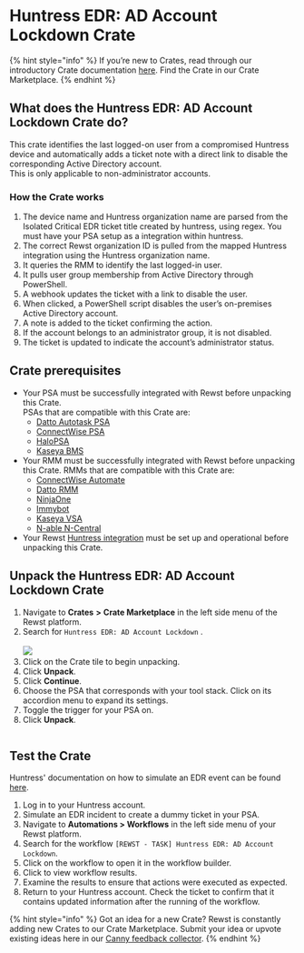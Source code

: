 # Huntress EDR: AD Account Lockdown Crate

{% hint style="info" %}
If you’re new to Crates, read through our introductory Crate documentation [here](https://docs.rewst.help/prebuilt-automations/crates). Find the Crate in our Crate Marketplace.
{% endhint %}

## What does the Huntress EDR: AD Account Lockdown Crate do?

This crate identifies the last logged-on user from a compromised Huntress device and automatically adds a ticket note with a direct link to disable the corresponding Active Directory account.\
This is only applicable to non-administrator accounts.

### How the Crate works

1. The device name and Huntress organization name are parsed from the Isolated Critical EDR ticket title created by huntress, using regex. You must have your PSA setup as a integration within huntress.
2. The correct Rewst organization ID is pulled from the mapped Huntress integration using the Huntress organization name.
3. It queries the RMM to identify the last logged-in user.
4. It pulls user group membership from Active Directory through PowerShell.
5. A webhook updates the ticket with a link to disable the user.
6. When clicked, a PowerShell script disables the user’s on-premises Active Directory account.
7. A note is added to the ticket confirming the action.
8. If the account belongs to an administrator group, it is not disabled.
9. The ticket is updated to indicate the account’s administrator status.

## Crate prerequisites

* Your PSA must be successfully integrated with Rewst before unpacking this Crate. \
  PSAs that are compatible with this Crate are:&#x20;
  * [Datto Autotask PSA](../../configuration/integrations/integration-guides/datto-psa-integration-setup/)
  * [ConnectWise PSA](../../configuration/integrations/integration-guides/connectwise-integration-setup.md)
  * [HaloPSA](../../configuration/integrations/integration-guides/halo-integration-setup.md)
  * [Kaseya BMS](../../configuration/integrations/integration-guides/kaseya-bms-integration-setup.md)
* Your RMM must be successfully integrated with Rewst before unpacking this Crate. RMMs that are compatible with this Crate are:&#x20;
  * [ConnectWise Automate](../../configuration/integrations/integration-guides/connectwise-automate-integration-setup.md)
  * [Datto RMM](../../configuration/integrations/integration-guides/datto-rmm-integration-setup.md)
  * [NinjaOne](../../configuration/integrations/integration-guides/ninjaone-integration-setup.md)
  * [Immybot](../../configuration/integrations/integration-guides/immybot-integration-setup.md)
  * [Kaseya VSA](../../configuration/integrations/integration-guides/kaseya-vsa-integration-setup.md)
  * [N-able N-Central](../../configuration/integrations/integration-guides/nable-integration-setup.md)
* Your Rewst [Huntress integration](../../configuration/integrations/integration-guides/huntress-integration-setup.md) must be set up and operational before unpacking this Crate.

## Unpack the Huntress EDR: AD Account Lockdown Crate

1. Navigate to **Crates** **>** **Crate Marketplace** in the left side menu of the Rewst platform.
2. Search for `Huntress EDR: AD Account Lockdown` .\
   \
   ![](<../../../.gitbook/assets/Screenshot 2025-08-29 at 12.44.03 PM.png>)
3. Click on the Crate tile to begin unpacking.
4. Click **Unpack**.
5. Click **Continue**.
6. Choose the PSA that corresponds with your tool stack. Click on its accordion menu to expand its settings.
7. Toggle the trigger for your PSA on.
8. Click **Unpack**.

<figure><img src="../../../.gitbook/assets/Screenshot 2025-09-03 at 3.14.47 PM.png" alt=""><figcaption></figcaption></figure>

## Test the Crate

Huntress' documentation on how to simulate an EDR event can be found [here](https://support.huntress.io/hc/en-us/articles/30950483531539-EDR-ITDR-Incident-Simulation).&#x20;

1. Log in to your Huntress account.
2. Simulate an EDR incident to create a dummy ticket in your PSA.
3. Navigate to **Automations > Workflows** in the left side menu of your Rewst platform.
4. Search for the workflow `[REWST - TASK] Huntress EDR: AD Account Lockdown`.
5. Click on the workflow to open it in the workflow builder.
6. Click to view workflow results.
7. Examine the results to ensure that actions were executed as expected.&#x20;
8. Return to your Huntress account. Check the ticket to confirm that it contains updated information after the running of the workflow.

{% hint style="info" %}
Got an idea for a new Crate? Rewst is constantly adding new Crates to our Crate Marketplace. Submit your idea or upvote existing ideas here in our [Canny feedback collector](https://rewst.canny.io/crates).
{% endhint %}
